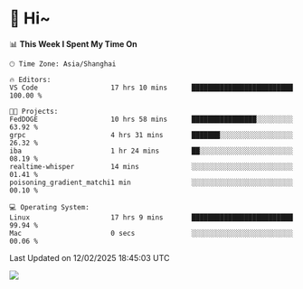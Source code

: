 # 👋 Hi~

<!--START_SECTION:waka-->
📊 **This Week I Spent My Time On** 

```text
🕑︎ Time Zone: Asia/Shanghai

🔥 Editors: 
VS Code                  17 hrs 10 mins      █████████████████████████   100.00 % 

🐱‍💻 Projects: 
FedDOGE                  10 hrs 58 mins      ████████████████░░░░░░░░░   63.92 % 
grpc                     4 hrs 31 mins       ███████░░░░░░░░░░░░░░░░░░   26.32 % 
iba                      1 hr 24 mins        ██░░░░░░░░░░░░░░░░░░░░░░░   08.19 % 
realtime-whisper         14 mins             ░░░░░░░░░░░░░░░░░░░░░░░░░   01.41 % 
poisoning_gradient_matchi1 min               ░░░░░░░░░░░░░░░░░░░░░░░░░   00.10 % 

💻 Operating System: 
Linux                    17 hrs 9 mins       █████████████████████████   99.94 % 
Mac                      0 secs              ░░░░░░░░░░░░░░░░░░░░░░░░░   00.06 % 
```


 Last Updated on 12/02/2025 18:45:03 UTC
<!--END_SECTION:waka-->

![](https://komarev.com/ghpvc/?username=lvdongyi&label=Profile%20views&color=0e75b6&style=flat)

<!---
lvdongyi/lvdongyi is a ✨ special ✨ repository because its `README.md` (this file) appears on your GitHub profile.
You can click the Preview link to take a look at your changes.
--->
